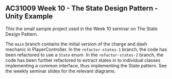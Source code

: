 ## AC31009 Week 10 - The State Design Pattern - Unity Example
This the small sample project used in the Week 10 seminar on The State Design Pattern. 

The `main` branch contains the initial version of the charge and dash mechanic in PlayerController. In the `refactor-states-1` branch, the code has been refactored to use a `State` enum. In the `refactor-states-2` branch, the code has been further refactored to extract states in to individual classes implementing a common interface, thus implementing the State pattern. See the weekly seminar slides for the relevant diagrams.